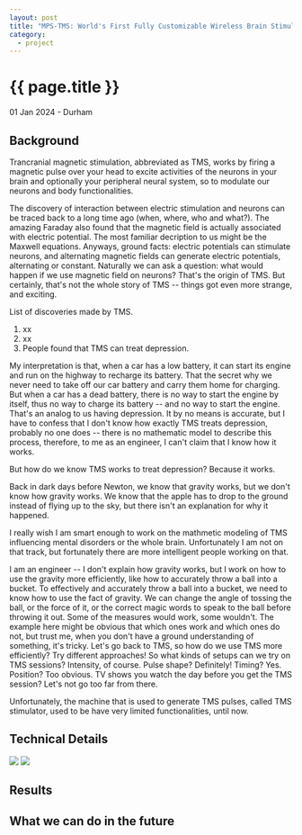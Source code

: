 ```yaml
---
layout: post
title: "MPS-TMS: World's First Fully Customizable Wireless Brain Stimulator"
category: 
  - project
---
```


{{ page.title }}
================

<p class="meta">01 Jan 2024 - Durham</p>

## Background
Trancranial magnetic stimulation, abbreviated as TMS, works by firing a magnetic pulse over your head to excite activities of the neurons in your brain and optionally your peripheral neural system, so to modulate our neurons and body functionalities.

The discovery of interaction between electric stimulation and neurons can be traced back to a long time ago (when, where, who and what?). The amazing Faraday also found that the magnetic field is actually associated with electric potential. The most familiar decription to us might be the Maxwell equations. 
Anyways, ground facts: electric potentials can stimulate neurons, and alternating magnetic fields can generate electric potentials, alternating or constant. Naturally we can ask a question: what would happen if we use magnetic field on neurons? That's the origin of TMS. But certainly, that's not the whole story of TMS -- things got even more strange, and exciting. 

List of discoveries made by TMS.
1. xx
2. xx
99. People found that TMS can treat depression.

My interpretation is that, when a car has a low battery, it can start its engine and run on the highway to recharge its battery. That the secret why we never need to take off our car battery and carry them home for charging. But when a car has a dead battery, there is no way to start the engine by itself, thus no way to charge its battery -- and no way to start the engine. That's an analog to us having depression. It by no means is accurate, but I have to confess that I don't know how exactly TMS treats depression, probably no one does -- there is no mathematic model to describe this process, therefore, to me as an engineer, I can't claim that I know how it works. 

But how do we know TMS works to treat depression? Because it works. 

Back in dark days before Newton, we know that gravity works, but we don't know how gravity works. We know that the apple has to drop to the ground instead of flying up to the sky, but there isn't an explanation for why it happened. 

I really wish I am smart enough to work on the mathmetic modeling of TMS influencing mental disorders or the whole brain. Unfortunately I am not on that track, but fortunately there are more intelligent people working on that. 

I am an engineer -- I don't explain how gravity works, but I work on how to use the gravity more efficiently, like how to accurately throw a ball into a bucket. To effectively and accurately throw a ball into a bucket, we need to know how to use the fact of gravity. We can change the angle of tossing the ball, or the force of it, or the correct magic words to speak to the ball before throwing it out. Some of the measures would work, some wouldn't. The example here might be obvious that which ones work and which ones do not, but trust me, when you don't have a ground understanding of something, it's tricky. 
Let's go back to TMS, so how do we use TMS more efficiently? Try different approaches! So what kinds of setups can we try on TMS sessions? Intensity, of course. Pulse shape? Definitely! Timing? Yes. Position? Too obvious. TV shows you watch the day before you get the TMS session? Let's not go too far from there. 

Unfortunately, the machine that is used to generate TMS pulses, called TMS stimulator, used to be have very limited functionalities, until now.


## Technical Details 
<img src="/images/posts/mpstms/mps_pipeline.png">
<img src="/images/posts/mpstms/mps_prototype.png">

## Results

## What we can do in the future
